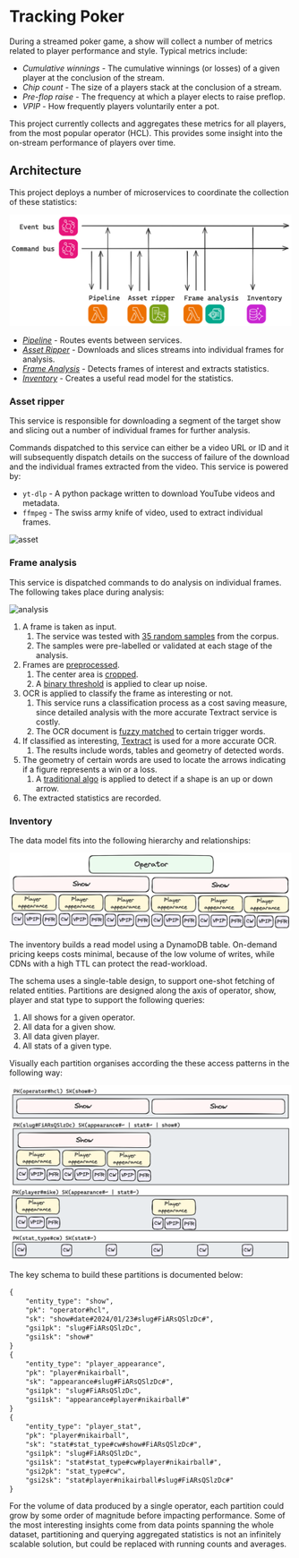 # Tracking Poker

During a streamed poker game, a show will collect a number of metrics related to player performance and style. Typical
metrics include:

-   _Cumulative winnings_ - The cumulative winnings (or losses) of a given player at the conclusion of the stream.
-   _Chip count_ - The size of a players stack at the conclusion of a stream.
-   _Pre-flop raise_ - The frequency at which a player elects to raise preflop.
-   _VPIP_ - How frequently players voluntarily enter a pot.

This project currently collects and aggregates these metrics for all players, from the most popular operator (HCL). This
provides some insight into the on-stream performance of players over time.

## Architecture

This project deploys a number of microservices to coordinate the collection of these statistics:

![diagram](./docs/img/arch-diagram.png)

-   _[Pipeline](./pipeline/src/index.ts)_ - Routes events between services.
-   _[Asset Ripper](./asset-ripper/src/)_ - Downloads and slices streams into individual frames for analysis.
-   _[Frame Analysis](./frame-analysis/src)_ - Detects frames of interest and extracts statistics.
-   _[Inventory](./inventory/src)_ - Creates a useful read model for the statistics.

### Asset ripper

This service is responsible for downloading a segment of the target show and slicing out a number of individual frames
for further analysis.

Commands dispatched to this service can either be a video URL or ID and it will subsequently
dispatch details on the success of failure of the download and the individual frames extracted from the video. This
service is powered by:

-   `yt-dlp` - A python package written to download YouTube videos and metadata.
-   `ffmpeg` - The swiss army knife of video, used to extract individual frames.

![asset](./docs/img/example-rip.png)

### Frame analysis

This service is dispatched commands to do analysis on individual frames. The following takes place during
analysis:

![analysis](./docs/img/analysis.png)

1. A frame is taken as input.
    1. The service was tested with [35 random samples](./frame-analysis/src/__fixtures__/frames/) from the corpus.
    2. The samples were pre-labelled or validated at each stage of the analysis.
2. Frames are [preprocessed](./frame-analysis/src/preprocess/).
    1. The center area
       is [cropped](./frame-analysis/src/preprocess/__image_snapshots__/crop-middle-test-ts-crop-middle-crop-middle-of-0-pty-2-kp-rc-cw-3-jpg-1-snap.png).
    2. A [binary threshold](./frame-analysis/src/preprocess/__image_snapshots__/threshold-test-ts-crop-middle-crop-middle-of-0-pty-2-kp-rc-cw-3-jpg-1-snap.png)
       is applied to clear up noise.
3. OCR is applied to classify the frame as interesting or not.
    1. This service runs a classification process as a cost saving measure, since detailed analysis with the more
       accurate Textract service is costly.
    2. The OCR document is [fuzzy matched](./frame-analysis/src/classify/triggerWordsFoundInDocument.ts) to certain
       trigger words.
4. If classified as interesting, [Textract](https://aws.amazon.com/textract/) is used for a more accurate OCR.
    1. The results include words, tables and geometry of detected words.
5. The geometry of certain words are used to locate the arrows indicating if a figure represents a win or a loss.
    1. A [traditional algo](./frame-analysis/src/stats/up-down/) is applied to detect if a shape is an up or down arrow.
6. The extracted statistics are recorded.

### Inventory

The data model fits into the following hierarchy and relationships:

![schema](./docs/img/schema.png)

The inventory builds a read model using a DynamoDB table. On-demand pricing keeps costs minimal, because of the low
volume of writes, while CDNs with a high TTL can protect the read-workload.

The schema uses a single-table design, to support one-shot fetching of related entities. Partitions are designed along
the axis of operator, show, player and stat type to support the following queries:

1. All shows for a given operator.
2. All data for a given show.
3. All data given player.
4. All stats of a given type.

Visually each partition organises according the these access patterns in the following way:

![schema](./docs/img/partitions.png)

The key schema to build these partitions is documented below:

```
{
    "entity_type": "show",
    "pk": "operator#hcl",
    "sk": "show#date#2024/01/23#slug#FiARsQSlzDc#",
    "gsi1pk": "slug#FiARsQSlzDc",
    "gsi1sk": "show#"
}
{
    "entity_type": "player_appearance",
    "pk": "player#nikairball",
    "sk": "appearance#slug#FiARsQSlzDc#",
    "gsi1pk": "slug#FiARsQSlzDc",
    "gsi1sk": "appearance#player#nikairball#"
}
{
    "entity_type": "player_stat",
    "pk": "player#nikairball",
    "sk": "stat#stat_type#cw#show#FiARsQSlzDc#",
    "gsi1pk": "slug#FiARsQSlzDc",
    "gsi1sk": "stat#stat_type#cw#player#nikairball#",
    "gsi2pk": "stat_type#cw",
    "gsi2sk": "stat#player#nikairball#slug#FiARsQSlzDc#"
}
```

For the volume of data produced by a single operator, each partition could grow by some order of magnitude before
impacting performance. Some of the most interesting insights come from data points spanning the whole dataset,
partitioning and querying aggregated statistics is not an infinitely scalable solution, but could be replaced with
running counts and averages.

